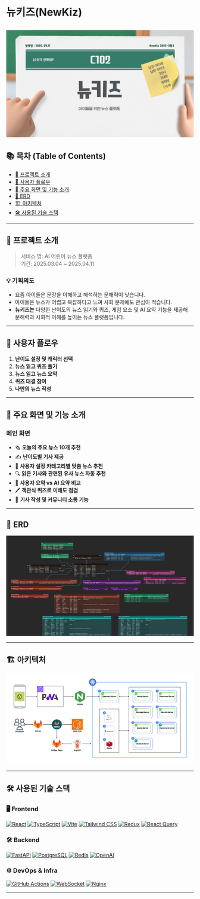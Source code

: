 # 뉴키즈(NewKiz)
![main](exec/main.png)
---
## 📚 목차 (Table of Contents)

- [🧭 프로젝트 소개](#-프로젝트-소개)
- [🔄 사용자 플로우](#-사용자-플로우)
- [🎯 주요 화면 및 기능 소개 ](#-주요-화면-및-기능-소개)
- [📘 ERD](#-erd)
- [🏗️ 아키텍처](#-아키텍처)
- [🛠 사용된 기술 스택](#-사용된-기술-스택)

---

## 🧭 프로젝트 소개

> 서비스 명: AI 어린이 뉴스 플랫폼 </br>
> 기간: 2025.03.04 ~ 2025.04.11


### 💡 기획의도
- 요즘 아이들은 문장을 이해하고 해석하는 문해력이 낮습니다.
- 아이들은 뉴스가 어렵고 복잡하다고 느껴 사회 문제에도 관심이 적습니다.
- **뉴키즈는**  다양한 난이도의 뉴스 읽기와 퀴즈, 게임 요소 및 AI 요약 기능을 제공해 문해력과 사회적 이해를 높이는 뉴스 플랫폼입니다. 

---

## 🔄 사용자 플로우


1. **난이도 설정 및 캐릭터 선택**
2. **뉴스 읽고 퀴즈 풀기**
3. **뉴스 읽고 뉴스 요약**
4. **퀴즈 대결 참여**
5. **나만의 뉴스 작성**

---

## 🎯 주요 화면 및 기능 소개
### 메인 화면 
- 🗞️ **오늘의 주요 뉴스 10개 추천**
- ✍️ **난이도별 기사 제공**
- 🎯 **사용자 설정 카테고리별 맞춤 뉴스 추천**
- 🔍 **읽은 기사와 관련된 유사 뉴스 자동 추천**
- 🧠 **사용자 요약 vs AI 요약 비교**
- 🖊 **객관식 퀴즈로 이해도 점검**
- 📝 **기사 작성 및 커뮤니티 소통 기능**

---

## 📘 ERD
![ERD](exec/ERD.png)

---

## 🏗️ 아키텍처
![Architecture](exec/Architecture.png)

---

## 🛠 사용된 기술 스택

### 🖥️ Frontend
[![React](https://img.shields.io/badge/React-61DAFB?style=flat&logo=react&logoColor=black)](https://reactjs.org/)
[![TypeScript](https://img.shields.io/badge/TypeScript-3178C6?style=flat&logo=typescript&logoColor=white)](https://www.typescriptlang.org/)
[![Vite](https://img.shields.io/badge/Vite-646CFF?style=flat&logo=vite&logoColor=white)](https://vitejs.dev/)
[![Tailwind CSS](https://img.shields.io/badge/TailwindCSS-06B6D4?style=flat&logo=tailwind-css&logoColor=white)](https://tailwindcss.com/)
[![Redux](https://img.shields.io/badge/Redux-764ABC?style=flat&logo=redux&logoColor=white)](https://redux.js.org/)
[![React Query](https://img.shields.io/badge/React_Query-FF4154?style=flat&logo=react-query&logoColor=white)](https://tanstack.com/query/)

### 🛠 Backend
[![FastAPI](https://img.shields.io/badge/FastAPI-009688?style=flat&logo=fastapi&logoColor=white)](https://fastapi.tiangolo.com/)
[![PostgreSQL](https://img.shields.io/badge/PostgreSQL-336791?style=flat&logo=postgresql&logoColor=white)](https://www.postgresql.org/)
[![Redis](https://img.shields.io/badge/Redis-DC382D?style=flat&logo=redis&logoColor=white)](https://redis.io/)
[![OpenAI](https://img.shields.io/badge/OpenAI-412991?style=flat&logo=openai&logoColor=white)](https://openai.com/)

### ⚙ DevOps & Infra
[![GitHub Actions](https://img.shields.io/badge/GitHub_Actions-2088FF?style=flat&logo=github-actions&logoColor=white)](https://github.com/features/actions)
[![WebSocket](https://img.shields.io/badge/WebSocket-008080?style=flat)](https://developer.mozilla.org/en-US/docs/Web/API/WebSockets_API)
[![Nginx](https://img.shields.io/badge/Nginx-009639?style=flat&logo=nginx&logoColor=white)](https://nginx.org/)

---
